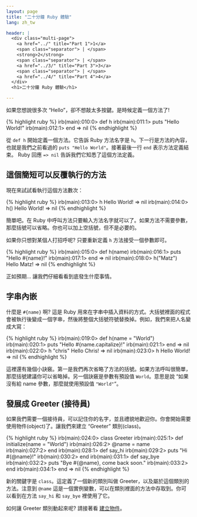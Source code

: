 ```yaml
---
layout: page
title: "二十分鐘 Ruby 體驗"
lang: zh_tw

header: |
  <div class="multi-page">
    <a href="../" title="Part 1">1</a>
    <span class="separator"> | </span>
    <strong>2</strong>
    <span class="separator"> | </span>
    <a href="../3/" title="Part 3">3</a>
    <span class="separator"> | </span>
    <a href="../4/" title="Part 4">4</a>
  </div>
  <h1>二十分鐘 Ruby 體驗</h1>

---
```


如果您想說很多次 “Hello”，卻不想敲太多按鍵。是時候定義一個方法了!

{% highlight ruby %}
irb(main):010:0> def h
irb(main):011:1> puts "Hello World!"
irb(main):012:1> end
=> nil
{% endhighlight %}

從 `def h` 開始定義一個方法。它告訴 Ruby 方法名字是 `h`。下一行是方法的內容，也就是我們之前看過的 `puts "Hello
World"`。接著最後一行 `end` 表示方法定義結束。 Ruby 回應 `=> nil` 告訴我們它知悉了這個方法定義。

## 這個簡短可以反覆執行的方法

現在來試試看執行這個方法數次：

{% highlight ruby %}
irb(main):013:0> h
Hello World!
=> nil
irb(main):014:0> h()
Hello World!
=> nil
{% endhighlight %}

簡單吧。在 Ruby 中呼叫方法只要輸入方法名字就可以了。如果方法不需要參數，那麼括號可以省略。你也可以加上空括號，但不是必要的。

如果你只想對某個人打招呼呢? 只要重新定義 `h` 方法接受一個參數即可。

{% highlight ruby %}
irb(main):015:0> def h(name)
irb(main):016:1> puts "Hello #{name}!"
irb(main):017:1> end
=> nil
irb(main):018:0> h("Matz")
Hello Matz!
=> nil
{% endhighlight %}

正如預期... 讓我們仔細看看到底發生什麼事情。

## 字串內嵌

什麼是 `#{name}` 啊? 這是 Ruby
用來在字串中插入資料的方式。大括號裡面的程式會被執行後變成一個字串，然後將整個大括號符號替換掉。例如，我們來把人名變成大寫：

{% highlight ruby %}
irb(main):019:0> def h(name = "World")
irb(main):020:1> puts "Hello #{name.capitalize}!"
irb(main):021:1> end
=> nil
irb(main):022:0> h "chris"
Hello Chris!
=> nil
irb(main):023:0> h
Hello World!
=> nil
{% endhighlight %}

這裡還有幾個小訣竅。第一是我們再次省略了方法的括號。如果方法呼叫很簡單，那麼括號建議你可以省略掉。另一個訣竅是參數有預設值
`World`。意思是說 “如果沒有給 name 參數，那麼就使用預設值 `"World"`“。

## 發展成 Greeter (接待員)

如果我們需要一個接待員，可以記住你的名字，並且禮貌地歡迎你。你會開始需要使用物件(object)了。讓我們來建立 “Greeter”
類別(class)。

{% highlight ruby %}
irb(main):024:0> class Greeter
irb(main):025:1>   def initialize(name = "World")
irb(main):026:2>     @name = name
irb(main):027:2>   end
irb(main):028:1>   def say_hi
irb(main):029:2>     puts "Hi #{@name}!"
irb(main):030:2>   end
irb(main):031:1>   def say_bye
irb(main):032:2>     puts "Bye #{@name}, come back soon."
irb(main):033:2>   end
irb(main):034:1> end
=> nil
{% endhighlight %}

新的關鍵字是 `class`。這定義了一個新的類別叫做 Greeter，以及屬於這個類別的方法。注意到 `@name`
這是一個實例變數，可以在類別裡面的方法中存取到。你可以看到在方法 `say_hi` 和 `say_bye` 裡使用了它。

如何讓 Greeter 類別動起來呢? 請接著看 [建立物件](../3/)。

